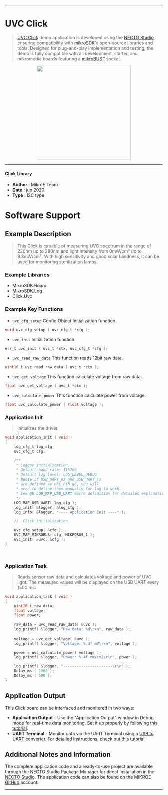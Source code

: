 
---
# UVC Click

> [UVC Click](https://www.mikroe.com/?pid_product=MIKROE-4144) demo application is developed using
the [NECTO Studio](https://www.mikroe.com/necto), ensuring compatibility with [mikroSDK](https://www.mikroe.com/mikrosdk)'s
open-source libraries and tools. Designed for plug-and-play implementation and testing, the demo is fully compatible with
all development, starter, and mikromedia boards featuring a [mikroBUS&trade;](https://www.mikroe.com/mikrobus) socket.

<p align="center">
  <img src="https://www.mikroe.com/?pid_product=MIKROE-4144&image=1" height=300px>
</p>

---

#### Click Library

- **Author**        : MikroE Team
- **Date**          : jun 2020.
- **Type**          : I2C type

# Software Support

## Example Description

> This Click is capable of measuring UVC spectrum in the range of 220nm up to 280nm and light 
> intensity from 0mW/cm² up to 9.3mW/cm². With high sensitivity and good solar blindness, 
> it can be used for monitoring sterilization lamps. 

### Example Libraries

- MikroSDK.Board
- MikroSDK.Log
- Click.Uvc

### Example Key Functions

- `uvc_cfg_setup` Config Object Initialization function. 
```c
void uvc_cfg_setup ( uvc_cfg_t *cfg );
``` 
 
- `uvc_init` Initialization function. 
```c
err_t uvc_init ( uvc_t *ctx, uvc_cfg_t *cfg );
```

- `uvc_read_raw_data` This function reads 12bit raw data. 
```c
uint16_t uvc_read_raw_data ( uvc_t *ctx );
```
 
- `uvc_get_voltage` This function calculate voltage from raw data. 
```c
float uvc_get_voltage ( uvc_t *ctx );
```

- `uvc_calculate_power` This function calculate power from voltage. 
```c
float uvc_calculate_power ( float voltage );
```

### Application Init

> Initializes the driver.

```c
void application_init ( void )
{
    log_cfg_t log_cfg;
    uvc_cfg_t cfg;

    /** 
     * Logger initialization.
     * Default baud rate: 115200
     * Default log level: LOG_LEVEL_DEBUG
     * @note If USB_UART_RX and USB_UART_TX 
     * are defined as HAL_PIN_NC, you will 
     * need to define them manually for log to work. 
     * See @b LOG_MAP_USB_UART macro definition for detailed explanation.
     */
    LOG_MAP_USB_UART( log_cfg );
    log_init( &logger, &log_cfg );
    log_info( &logger, "---- Application Init ----" );

    //  Click initialization.

    uvc_cfg_setup( &cfg );
    UVC_MAP_MIKROBUS( cfg, MIKROBUS_1 );
    uvc_init( &uvc, &cfg );
}

  
```

### Application Task

> Reads sensor raw data and calculates voltage and power of UVC light.
> The measured values will be displayed on the USB UART every 1500 ms.

```c
void application_task ( void )
{
    uint16_t raw_data;
    float voltage;
    float power;
    
    raw_data = uvc_read_raw_data( &uvc );
    log_printf( &logger, "Raw data: %d\r\n", raw_data );
    
    voltage = uvc_get_voltage( &uvc );
    log_printf( &logger, "Voltage: %.4f mV\r\n", voltage );

    power = uvc_calculate_power( voltage );
    log_printf( &logger, "Power: %.4f mW/cm2\r\n", power );

    log_printf( &logger, "----------------------\r\n" );
    Delay_ms ( 1000 );
    Delay_ms ( 500 );
}
```

## Application Output

This Click board can be interfaced and monitored in two ways:
- **Application Output** - Use the "Application Output" window in Debug mode for real-time data monitoring.
Set it up properly by following [this tutorial](https://www.youtube.com/watch?v=ta5yyk1Woy4).
- **UART Terminal** - Monitor data via the UART Terminal using
a [USB to UART converter](https://www.mikroe.com/click/interface/usb?interface*=uart,uart). For detailed instructions,
check out [this tutorial](https://help.mikroe.com/necto/v2/Getting%20Started/Tools/UARTTerminalTool).

## Additional Notes and Information

The complete application code and a ready-to-use project are available through the NECTO Studio Package Manager for 
direct installation in the [NECTO Studio](https://www.mikroe.com/necto). The application code can also be found on
the MIKROE [GitHub](https://github.com/MikroElektronika/mikrosdk_click_v2) account.

---
